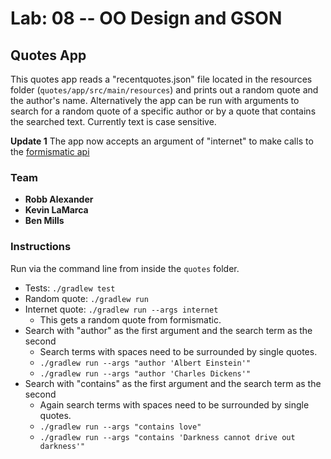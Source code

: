 # Lab: 08 -- OO Design and GSON

## Quotes App

This quotes app reads a "recentquotes.json" file located in the resources folder (`quotes/app/src/main/resources`) and prints out a random quote and the author's name. Alternatively the app can be run with arguments to search for a random quote of a specific author or by a quote that contains the searched text. Currently text is case sensitive.

**Update 1** The app now accepts an argument of "internet" to make calls to the [formismatic api](http://formismatic.com/en/api)

### Team

- **Robb Alexander**
- **Kevin LaMarca**
- **Ben Mills**

### Instructions

Run via the command line from inside the `quotes` folder.
- Tests: `./gradlew test`
- Random quote: `./gradlew run`
- Internet quote: `./gradlew run --args internet`
  - This gets a random quote from formismatic.
- Search with "author" as the first argument and the search term as the second
  - Search terms with spaces need to be surrounded by single quotes.
  - `./gradlew run --args "author 'Albert Einstein'"`
  - `./gradlew run --args "author 'Charles Dickens'"`
- Search with "contains" as the first argument and the search term as the second
  - Again search terms with spaces need to be surrounded by single quotes.
  - `./gradlew run --args "contains love"`
  - `./gradlew run --args "contains 'Darkness cannot drive out darkness'"`
